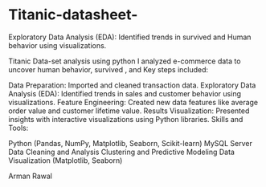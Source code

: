 # Titanic-datasheet-
Exploratory Data Analysis (EDA): Identified trends in survived  and Human behavior using visualizations.


Titanic Data-set analysis using python
I analyzed e-commerce data to uncover human behavior, survived , and Key steps included:

Data Preparation: Imported and cleaned transaction data.
Exploratory Data Analysis (EDA): Identified trends in sales and customer behavior using visualizations.
Feature Engineering: Created new data features like average order value and customer lifetime value.
Results Visualization: Presented insights with interactive visualizations using Python libraries.
Skills and Tools:

Python (Pandas, NumPy, Matplotlib, Seaborn, Scikit-learn)
MySQL Server
Data Cleaning and Analysis
Clustering and Predictive Modeling
Data Visualization (Matplotlib, Seaborn)

Arman Rawal
